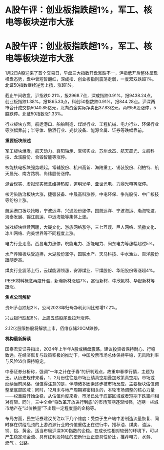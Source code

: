 # A股午评：创业板指跌超1%，军工、核电等板块逆市大涨

# A股午评：创业板指跌超1%，军工、核电等板块逆市大涨

1月2日A股迎来了首个交易日，早盘三大指数开盘涨跌不一，沪指低开后整体呈现横盘态势，盘中曾短暂翻红，深成指、创业板指则震荡走弱，一度双双跌超1%。北证50指数继续逆势上扬，涨超1%。

截止午间收盘，沪指跌0.21%，报2968.7点，深成指跌0.91%，报9438.24点，创业板指跌1.38%，报1865.33点，科创50指数跌0.91%，报844.28点。沪深两市合计成交额5040.85亿元，北向资金实际净卖出37.83亿元。两市56股涨停，5股跌停。北证50指数涨1.33%。

行业板块方面，航运港口、船舶制造、煤炭行业、工程机械、电力行业、环保行业等涨幅靠前；半导体、酿酒行业、光伏设备、能源金属、证券等跌幅靠前。

**重要板块综述**

军工板块爆发，航天动力、襄阳轴承、宝塔实业、苏州龙杰、航天晨光、立航科技、龙溪股份、合锻智能等涨停。

核能核电板块强势崛起，常辅股份、杭州高新、海陆重工、锡装股份、利柏特、航天晨光、南方路机、尚纬股份涨停。

混合现实、虚拟现实概念维持热度，道明光学、亚世光电、力鼎光电等涨停。

核污染防治板块大涨，捷强装备、中晟高科涨停，中电环保、争光股份、中广核技等纷纷上涨。

航运港口板块抢眼，宁波远洋、兴通股份涨停，国航远洋、宁波海运、渤海轮渡、海泰发展、锦江航运、中远海能等集体上涨。

游戏板块继续回暖，大晟文化、游族网络涨停，三七互娱、巨人网络、凯撒文化、冰川网络、完美世界等不同程度上涨。

电力行业走高，西昌电力涨停，皖能电力、浙能电力、闽东电力等涨幅超过5%。

水产养殖板块受追捧，大湖股份涨停，国联水产、天马科技、中水渔业、百洋股份跟随走高。

煤炭行业震荡上行，云煤能源领涨，安源煤业、平煤股份、华阳股份等涨超4%。

PEEK材料概念再度升温，新瀚新材涨超7%，富恒新材、中欣氟材、华密新材等跟涨。

**焦点公司解析**

贵州茅台跌超2%，公司2023年归母净利润同比预增17.2%。

兴业银行跌超8%，上周五该股尾盘拉升涨停。

2.12亿股限售股将解禁上市，佰维存储20CM跌停。

**机构最新解读**

国泰君安证券指出，2024年上半年A股或横盘震荡，建议投资者保持耐心、行稳致远。在经济恢复与政策积极的推动下，中国股票市场总体保持平稳，无风险利率与风险溢价保持稳定。

中泰证券分析称，强调“一年之计在于春”的研判观点，故重申春季行情，主题为王。从历史规律来看，1、2月份往往是市场业绩真空期叠加政策真空期，市场或延续当前风格，但值得注意的是，伴随诸多因素逐步被市场反应，主要板块估值调整至底部区域；同时，12月末与地产周期紧密相关的，本轮市场调整的核心力量——权重股开始企稳，从估值角度来看，市场已处于底部区域或者短期下跌空间相对有限。同时，三中全会“将改革开放进行到底”的市场预期逐渐增强，近期一些城市地产在“以价换量”下出现一定程度量的企稳等。

布局方面，民生证券建议关注以下几个维度：受益于生产端中游制造流量恢复、同时存在供给瓶颈的上游资源行业的价值重估正在进行中，推荐油、煤炭、油运、铜、铝、黄金。适当布局沪深300指数的企稳。在成长性相对较弱的环境下，可以产生稳定现金流、具有红利股特征的垄断行业正更具性价比，推荐电力、水务、
燃气 、公路。

